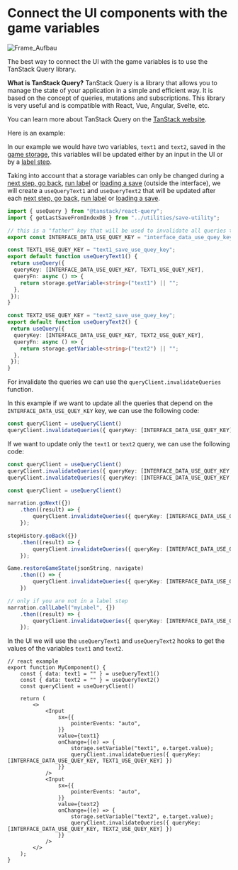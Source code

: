 # Connect the UI components with the game variables

![Frame_Aufbau](https://firebasestorage.googleapis.com/v0/b/pixi-vn.appspot.com/o/public%2Fpixi-vn-usequery.png?alt=media)

The best way to connect the UI with the game variables is to use the TanStack Query library.

**What is TanStack Query?** TanStack Query is a library that allows you to manage the state of your application in a simple and efficient way. It is based on the concept of queries, mutations and subscriptions. This library is very useful and is compatible with React, Vue, Angular, Svelte, etc.

You can learn more about TanStack Query on the [TanStack website](https://tanstack.com/query/latest).

Here is an example:

In our example we would have two variables, `text1` and `text2`, saved in the [game storage](/start/storage.md), this variables will be updated either by an input in the UI or by a [label step](/start/labels.md).

Taking into account that a storage variables can only be changed during a [next step, go back](/start/labels.md#next-step-and-go-back), [run label](/start/labels.md#run-a-label) or [loading a save](/start/save.md#load) (outside the interface), we will create a `useQueryText1` and `useQueryText2` that will be updated after each [next step, go back](/start/labels.md#next-step-and-go-back), [run label](/start/labels.md#run-a-label) or [loading a save](/start/save.md#load).

```typescript
import { useQuery } from "@tanstack/react-query";
import { getLastSaveFromIndexDB } from "../utilities/save-utility";

// this is a "father" key that will be used to invalidate all queries that depend on it
export const INTERFACE_DATA_USE_QUEY_KEY = "interface_data_use_quey_key";

const TEXT1_USE_QUEY_KEY = "text1_save_use_quey_key";
export default function useQueryText1() {
 return useQuery({
  queryKey: [INTERFACE_DATA_USE_QUEY_KEY, TEXT1_USE_QUEY_KEY],
  queryFn: async () => {
    return storage.getVariable<string>("text1") || "";
  },
 });
}

const TEXT2_USE_QUEY_KEY = "text2_save_use_quey_key";
export default function useQueryText2() {
 return useQuery({
  queryKey: [INTERFACE_DATA_USE_QUEY_KEY, TEXT2_USE_QUEY_KEY],
  queryFn: async () => {
    return storage.getVariable<string>("text2") || "";
  },
 });
}
```

For invalidate the queries we can use the `queryClient.invalidateQueries` function.

In this example if we want to update all the queries that depend on the `INTERFACE_DATA_USE_QUEY_KEY` key, we can use the following code:

```ts
const queryClient = useQueryClient()
queryClient.invalidateQueries({ queryKey: [INTERFACE_DATA_USE_QUEY_KEY] })
```

If we want to update only the `text1` or `text2` query, we can use the following code:

```ts
const queryClient = useQueryClient()
queryClient.invalidateQueries({ queryKey: [INTERFACE_DATA_USE_QUEY_KEY, TEXT1_USE_QUEY_KEY] })
queryClient.invalidateQueries({ queryKey: [INTERFACE_DATA_USE_QUEY_KEY, TEXT2_USE_QUEY_KEY] })
```

```typescript
const queryClient = useQueryClient()

narration.goNext({})
    .then((result) => {
        queryClient.invalidateQueries({ queryKey: [INTERFACE_DATA_USE_QUEY_KEY] })
    });

stepHistory.goBack({})
    .then((result) => {
        queryClient.invalidateQueries({ queryKey: [INTERFACE_DATA_USE_QUEY_KEY] })
    });

Game.restoreGameState(jsonString, navigate)
    .then(() => {
        queryClient.invalidateQueries({ queryKey: [INTERFACE_DATA_USE_QUEY_KEY] })
    })

// only if you are not in a label step
narration.callLabel("myLabel", {})
    .then((result) => {
        queryClient.invalidateQueries({ queryKey: [INTERFACE_DATA_USE_QUEY_KEY] })
    });
```

In the UI we will use the `useQueryText1` and `useQueryText2` hooks to get the values of the variables `text1` and `text2`.

```tsx
// react example
export function MyComponent() {
    const { data: text1 = "" } = useQueryText1()
    const { data: text2 = "" } = useQueryText2()
    const queryClient = useQueryClient()

    return (
        <>
            <Input
                sx={{
                    pointerEvents: "auto",
                }}
                value={text1}
                onChange={(e) => {
                    storage.setVariable("text1", e.target.value);
                    queryClient.invalidateQueries({ queryKey: [INTERFACE_DATA_USE_QUEY_KEY, TEXT1_USE_QUEY_KEY] })
                }}
            />
            <Input
                sx={{
                    pointerEvents: "auto",
                }}
                value={text2}
                onChange={(e) => {
                    storage.setVariable("text2", e.target.value);
                    queryClient.invalidateQueries({ queryKey: [INTERFACE_DATA_USE_QUEY_KEY, TEXT2_USE_QUEY_KEY] })
                }}
            />
        </>
    );
}
```
